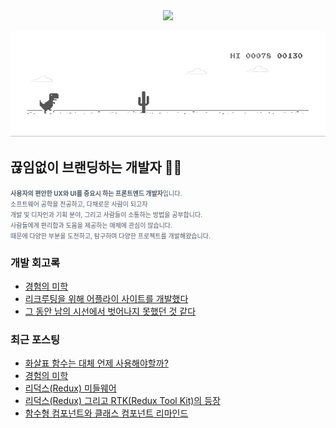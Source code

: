 
<div align="center">
<img style="height:70px" src="https://user-images.githubusercontent.com/19422885/206861312-7dbd3708-98dc-4b97-82e9-96f25581bc94.gif"></img>
  
![dino.gif](./dino.gif)

</div>

## 끊임없이 브랜딩하는 개발자  👋🏻

<span style="color:#4E5968; font-size:10px;">
<strong>사용자의 편안한 UX와 UI를 중요시 하는 프론트엔드 개발자</strong>입니다.<br/>
소프트웨어 공학을 전공하고, 다채로운 사람이 되고자<br/>
개발 및 디자인과 기획 분야, 그리고 사람들이 소통하는 방법을 공부합니다.<br/>
사람들에게 편리함과 도움을 제공하는 매체에 관심이 많습니다.<br/>
때문에 다양한 부분을 도전하고, 탐구하며 다양한 프로젝트를 개발해왔습니다.</span>

### 개발 회고록
- [경험의 미학](https://klmhyeonwooo.tistory.com/80)<br>
- [리크루팅을 위해 어플라이 사이트를 개발했다](https://klmhyeonwooo.tistory.com/74)<br>
- [그 동안 남의 시선에서 벗어나지 못했던 것 같다](https://klmhyeonwooo.tistory.com/65)<br>

### 최근 포스팅
- [화살표 함수는 대체 언제 사용해야할까?](https://klmhyeonwooo.tistory.com/81)<br>
- [경험의 미학](https://klmhyeonwooo.tistory.com/80)<br>
- [리덕스(Redux) 미들웨어](https://klmhyeonwooo.tistory.com/79)<br>
- [리덕스(Redux) 그리고 RTK(Redux Tool Kit)의 등장](https://klmhyeonwooo.tistory.com/78)<br>
- [함수형 컴포넌트와 클래스 컴포넌트 리마인드](https://klmhyeonwooo.tistory.com/77)<br>
